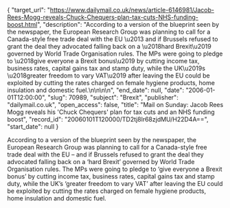 {
  "target_url": "https://www.dailymail.co.uk/news/article-6146981/Jacob-Rees-Mogg-reveals-Chuck-Chequers-plan-tax-cuts-NHS-funding-boost.html", 
  "description": "According to a version of the blueprint seen by the newspaper, the European Research Group was planning to call for a Canada-style free trade deal with the EU \u2013 and if Brussels refused to grant the deal they advocated falling back on a \u2018hard Brexit\u2019 governed by World Trade Organisation rules. The MPs were going to pledge to \u2018give everyone a Brexit bonus\u2019 by cutting income tax, business rates, capital gains tax and stamp duty, while the UK\u2019s \u2018greater freedom to vary VAT\u2019 after leaving the EU could be exploited by cutting the rates charged on female hygiene products, home insulation and domestic fuel.\n\n\n\n", 
  "end_date": null, 
  "date": "2006-01-01T12:00:00", 
  "slug": 70989, 
  "subject": "Brexit", 
  "publisher": "dailymail.co.uk", 
  "open_access": false, 
  "title": "Mail on Sunday: Jacob Rees Mogg reveals his 'Chuck Chequers' plan for tax cuts and an NHS funding boost", 
  "record_id": "20060101T120000/TD2tj8lr68zjdMU/H22D4A==", 
  "start_date": null
}

According to a version of the blueprint seen by the newspaper, the European Research Group was planning to call for a Canada-style free trade deal with the EU – and if Brussels refused to grant the deal they advocated falling back on a ‘hard Brexit’ governed by World Trade Organisation rules. The MPs were going to pledge to ‘give everyone a Brexit bonus’ by cutting income tax, business rates, capital gains tax and stamp duty, while the UK’s ‘greater freedom to vary VAT’ after leaving the EU could be exploited by cutting the rates charged on female hygiene products, home insulation and domestic fuel.



